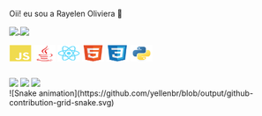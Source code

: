 Oii! eu sou a Rayelen Oliviera 💖

<div>
  <a href="https://github.com/yellenbr/github-readme-stats">
  <img height=200 align="center" src="https://github-readme-stats.vercel.app/api?username=yellenbr&show_icons=true&theme=dracula" />
</a>
<a href="https://github.com/yellenbr/convoychat">
  <img height=200 align="center" src="https://github-readme-stats.vercel.app/api/top-langs?username=yellenbr&show_icons=true&theme=dracula&layout=compact&langs_count=8&card_width=320" />
</a>

<div style="display: inline_block"><br>
  <img align="center" alt="yellen-Js" height="30" width="40" src="https://raw.githubusercontent.com/devicons/devicon/master/icons/javascript/javascript-plain.svg">
  <img align="center" alt="yellen-Java" height="30" width="40" src="https://raw.githubusercontent.com/devicons/devicon/master/icons/java/java-plain.svg">
  <img align="center" alt="yellen-React" height="30" width="40" src="https://raw.githubusercontent.com/devicons/devicon/master/icons/react/react-original.svg">
  <img align="center" alt="yellen-HTML" height="30" width="40" src="https://raw.githubusercontent.com/devicons/devicon/master/icons/html5/html5-original.svg">
  <img align="center" alt="yellen-CSS" height="30" width="40" src="https://raw.githubusercontent.com/devicons/devicon/master/icons/css3/css3-original.svg">
  <img align="center" alt="yellen-Python" height="30" width="40" src="https://raw.githubusercontent.com/devicons/devicon/master/icons/python/python-original.svg">
  
</div>
  
  ##
 
<div> 
  <a href="https://instagram.com/yellen.py" target="_blank"><img src="https://img.shields.io/badge/-Instagram-%23E4405F?style=for-the-badge&logo=instagram&logoColor=white" target="_blank"></a>
  <a href = "mailto:rayelenoliveiraa@gmail.com"><img src="https://img.shields.io/badge/-Gmail-%23333?style=for-the-badge&logo=gmail&logoColor=white" target="_blank"></a>
  <a href="https://www.linkedin.com/in/rayelen-oliveira-613b131ab/" target="_blank"><img src="https://img.shields.io/badge/-LinkedIn-%230077B5?style=for-the-badge&logo=linkedin&logoColor=white" target="_blank"></a> 
  
</div>
![Snake animation](https://github.com/yellenbr/blob/output/github-contribution-grid-snake.svg)

